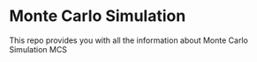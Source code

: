 # Monte Carlo Simulation
This repo provides you with all the information about Monte Carlo Simulation MCS
